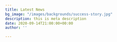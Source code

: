 ```yaml
---
title: Latest News
bg_image: "/images/backgrounds/success-story.jpg"
description: this is meta description
date: 2020-09-14T21:00:00+00:00
author: ''

---
```

